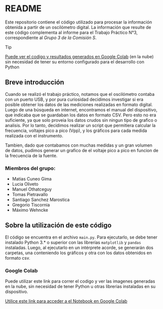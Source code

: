 # README
Este repositorio contiene el código utilizado para procesar  la información obtenida a partir de un oscilómetro digital. La información que resulte de este código complementa al informe para el Trabajo Práctico N°3, correspondiente al *Grupo 3 de la Comisión S*.

> [!TIP]
> [Puede ver el codigo y resultados generados en Google Colab](#google-colab) (en la nube) sin necesidad de tener su entorno configurado para el desarrollo con Python

## Breve introducción
Cuando se realizó el trabajo práctico, notamos que el oscilómetro contaba con un puerto USB, y por pura curiosidad decidimos investigar si era posible obtener los datos de las mediciones realizadas en formato digital. Luego de una búsqueda en internet, encontramos el manual del dispositivo, que indicaba que se guardaban los datos en formato CSV. Pero esto no era suficiente, ya que solo proveia los datos crudos sin ningun tipo de grafico o analisis. Por lo tanto, decidimos realizar un script que permitiera calcular la frecuencia, voltajes pico a pico (Vpp), y los gráficos para cada medida realizada con el instrumento.

Tambien, dado que contabamos con muchas medidas y un gran volumen de datos, pudimos generar un grafico de el voltaje pico a pico en funcion de la frecuencia de la fuente.

### Miembros del grupo: 
* Matias Cuneo Gima
* Lucia Oliveto
* Manuel Othatceguy
* Tomas Pietravallo
* Santiago Sanchez Marostica
* Gregorio Tiscornia
* Máximo Wehncke


## Sobre la utilización de este código
El código se encuentra en el archivo `main.py`. Para ejecutarlo, se debe tener instalado Python 3.* o superior con las librerías `matplotlib` y `pandas` instaladas. Luego, al ejecutarlo en un intérprete acorde, se generarán dos carpetas, una conteniendo los gráficos y otra con los datos obtenidos en formato csv.

### Google Colab
Puede utilizar este link para correr el codigo y ver las imagenes generadas en la nube, sin necesidad de tener Python u otras librerias instaladas en su dispositivo. 

[Utilice este link para acceder a el Notebook en Google Colab](https://colab.research.google.com/drive/1GueU-vnJgkDNZF2O6SDmPRxEswGQP3tA?usp=sharing)
